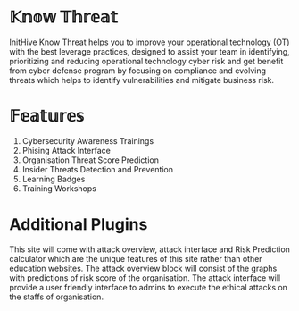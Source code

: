 # 𝕂𝕟𝕠𝕨 𝕋𝕙𝕣𝕖𝕒𝕥

InitHive Know Threat helps you to improve your operational technology (OT) with the best leverage practices, designed to assist your team in identifying, prioritizing and reducing operational technology cyber risk and get benefit from cyber defense program by focusing on compliance and evolving threats which helps to identify vulnerabilities and mitigate business risk.

# 𝔽𝕖𝕒𝕥𝕦𝕣𝕖𝕤

1. Cybersecurity Awareness Trainings
2. Phising Attack Interface
3. Organisation Threat Score Prediction
4. Insider Threats Detection and Prevention
5. Learning Badges 
6. Training Workshops

# Additional Plugins
This site will come with attack overview, attack interface and Risk Prediction calculator which are the unique features of this site rather than other education websites. The attack overview block will consist of the graphs with predictions of risk score of the organisation. The attack interface will provide a user friendly interface to admins to execute the ethical attacks on the staffs of organisation. 